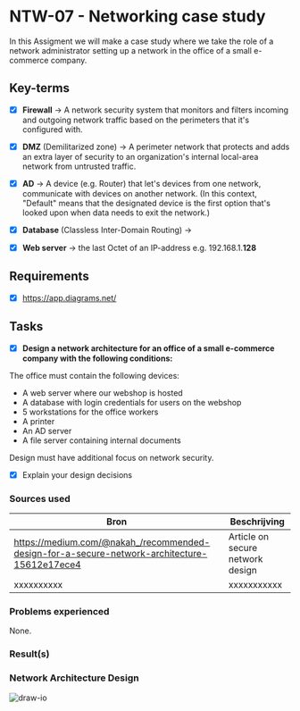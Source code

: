 # NTW-07 - Networking case study

In this Assigment we will make a case study where we take the role of a network administrator setting up a network in the office of a small e-commerce company.





## Key-terms

- [x] <strong>Firewall</strong> -> A network security system that monitors and filters incoming and outgoing network traffic based on the perimeters that it's configured with.
- [x] <strong>DMZ</strong> (Demilitarized zone) -> A perimeter network that protects and adds an extra layer of security to an organization's internal local-area network from untrusted traffic.
- [x] <strong>AD</strong> -> A device (e.g. Router) that let's devices from one network, communicate with devices on another network. (In this context, "Default" means that the designated device is the first option that's looked upon when data needs to exit the network.)
- [x] <strong>Database</strong> (Classless Inter-Domain Routing) ->
- [x] <strong>Web server</strong> -> the last Octet of an IP-address e.g. 192.168.1.**128**



## Requirements

- [x] https://app.diagrams.net/




## Tasks

- [x] **Design a network architecture for an office of a small e-commerce company with the following conditions:**

The office must contain the following devices:
- A web server where our webshop is hosted
- A database with login credentials for users on the webshop
- 5 workstations for the office workers
- A printer
- An AD server
- A file server containing internal documents

Design must have additional focus on network security.

- [x] Explain your design decisions



### Sources used

| Bron        | Beschrijving |
| ----------- | ----------- |
| https://medium.com/@nakah_/recommended-design-for-a-secure-network-architecture-15612e17ece4 | Article on secure network design|
| xxxxxxxxxx | xxxxxxxxxxx |





### Problems experienced

None.


### Result(s)



### Network Architecture Design 

![draw-io](../00_includes/NTW-06/Diagram-network-.png)




